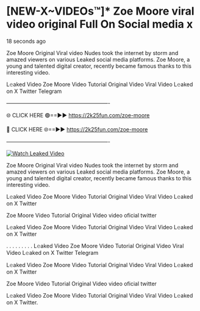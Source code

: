 # [NEW-X~VIDEOs™]* Zoe Moore viral video original Full On Social media x

18 seconds ago

Zoe Moore Original Viral video Nudes took the internet by storm and amazed viewers on various Leaked social media platforms. Zoe Moore, a young and talented digital creator, recently became famous thanks to this interesting video.

L𝚎aked Video Zoe Moore Video Tutorial Original Video Viral Video L𝚎aked on X Twitter Telegram

———————————————————-

🌐 CLICK HERE 🟢==►► https://2k25fun.com/zoe-moore

🔴 CLICK HERE 🌐==►► https://2k25fun.com/zoe-moore

———————————————————-

[![Watch Leaked Video](https://miro.medium.com/v2/resize:fit:828/format:webp/1*cilzJN44JGOrTw9NJCrNHA.gif "Watch Leaked Video")](https://2k25fun.com/zoe-moore)

Zoe Moore Original Viral video Nudes took the internet by storm and amazed viewers on various Leaked social media platforms. Zoe Moore, a young and talented digital creator, recently became famous thanks to this interesting video.

L𝚎aked Video Zoe Moore Video Tutorial Original Video Viral Video L𝚎aked on X Twitter

Zoe Moore Video Tutorial Original Video video oficial twitter

L𝚎aked Video Zoe Moore Video Tutorial Original Video Viral Video L𝚎aked on X Twitter

. . . . . . . . . L𝚎aked Video Zoe Moore Video Tutorial Original Video Viral Video L𝚎aked on X Twitter Telegram

L𝚎aked Video Zoe Moore Video Tutorial Original Video Viral Video L𝚎aked on X Twitter

Zoe Moore Video Tutorial Original Video video oficial twitter

L𝚎aked Video Zoe Moore Video Tutorial Original Video Viral Video L𝚎aked on X Twitter.